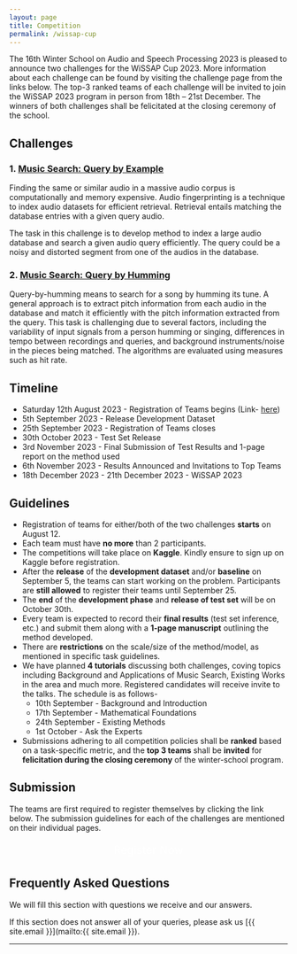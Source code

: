 ```yaml
---
layout: page
title: Competition
permalink: /wissap-cup
---
```


<style>
.custom-button {
    display: inline-block;
    padding: 6px 10px;
    font-size: 20px;
    /* font-weight: bold; */
    text-align: center;
    text-decoration: none;
    color: #fff;
    /* border: 2px solid #007bff; 
    border-radius: 8px; */
}

.custom-button:hover {
    background-color: #0056b3; 
    border-color: #0056b3; 
}
</style>


The 16th Winter School on Audio and Speech Processing 2023 is pleased to announce two challenges for the WiSSAP Cup 2023. More information about each challenge can be found by visiting the challenge page from the links below. The top-3 ranked teams of each challenge will be invited to join the WiSSAP 2023 program in person from 18th – 21st December. The winners of both challenges shall be felicitated at the closing ceremony of the school.

## Challenges

### 1. <a href="/wissap-cup/qbe" target="_blank">Music Search: Query by Example</a>

Finding the same or similar audio in a massive audio corpus is computationally and memory expensive. 
Audio fingerprinting is a technique to index audio datasets for efficient retrieval. Retrieval entails matching the database entries with a given query audio. 
 <!-- that derives a content-based audio summary and links it with similar audio fragments in the database. It allows for an efficient and quick search against other audio fragments. -->
The task in this challenge is to develop method to index a large audio database and search a given audio query efficiently. The query could be a noisy and distorted segment from one of the audios in the database.

### 2. <a href="/wissap-cup/qbh" target="_blank">Music Search: Query by Humming</a>
Query-by-humming means to search for a song by humming its tune. 
A general approach is to extract pitch information from each audio in the database and match it efficiently with the pitch information extracted from the query.
This task is challenging due to several factors, including the variability of input signals from a person humming or singing, differences in tempo between recordings and queries, and background instruments/noise in the pieces being matched.
The algorithms are evaluated using measures such as hit rate. 


## Timeline


- Saturday 12th August 2023 - Registration of Teams begins (Link- [here](https://forms.office.com/r/dj3g21u0nh)) 
- 5th September 2023 - Release Development Dataset 
- 25th September 2023 - Registration of Teams closes
- 30th October 2023 - Test Set Release
- 3rd November 2023 - Final Submission of Test Results and 1-page report on the method used
- 6th November 2023 - Results Announced and Invitations to Top Teams
- 18th December 2023 - 21th December 2023 - WiSSAP 2023

## Guidelines

- Registration of teams for either/both of the two challenges **starts** on August 12.
- Each team must have **no more** than 2 participants.
- The competitions will take place on **Kaggle**. Kindly ensure to sign up on Kaggle before registration. 
- After the **release** of the **development dataset** and/or **baseline** on September 5, the teams can start working on the problem. Participants are **still allowed** to register their teams until September 25.
- The **end** of the **development phase** and **release of test set** will be on October 30th.
- Every team is expected to record their **final results** (test set inference, etc.) and submit them along with a **1-page manuscript** outlining the method developed.
- There are **restrictions** on the scale/size of the method/model, as mentioned in specific task guidelines.
- We have planned **4 tutorials** discussing both challenges, coving topics including Background and Applications of Music Search, Existing Works in the area and much more. Registered candidates will receive invite to the talks. The schedule is as follows-
    - 10th September - Background and Introduction
    - 17th September - Mathematical Foundations
    - 24th September - Existing Methods
    - 1st October - Ask the Experts
- Submissions adhering to all competition policies shall be **ranked** based on a task-specific metric, and the **top 3 teams** shall be **invited** for **felicitation during the closing ceremony** of the winter-school program.

## Submission
The teams are first required to register themselves by clicking the link below. The submission guidelines for each of the challenges are mentioned on their individual pages.

<p style="text-align: center;">
<a href="https://forms.office.com/r/dj3g21u0nh" target="_blank" class="btn btn-primary custom-button">Register Now</a>
</p>

## Frequently Asked Questions

We will fill this section with questions we receive and our answers.

If this section does not answer all of your queries, please ask us [{{ site.email }}](mailto:{{ site.email }}).

---
